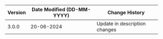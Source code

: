 | **Version** | **Date Modified (DD-MM-YYYY)** | **Change History**                                                 |
|-------------|--------------------------------|--------------------------------------------------------------------|
| 3.0.0       | 20-06-2024                     | Update in description changes                                      |  
                                                                                                                 
